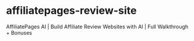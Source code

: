 # affiliatepages-review-site
AffiliatePages AI | Build Affiliate Review Websites with AI | Full Walkthrough + Bonuses
